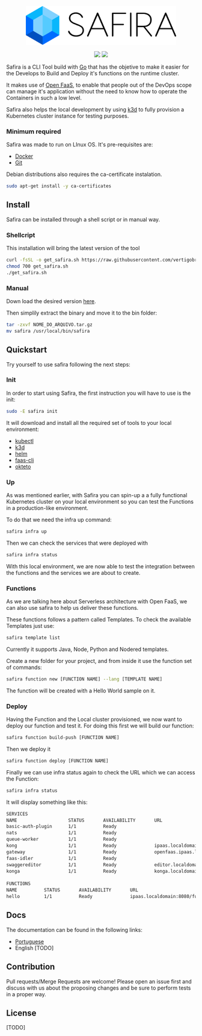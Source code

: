 <p align="center">
  <img src="./docs/safira.png" width="400" />
</p>

<p align="center">
    <img src="https://img.shields.io/badge/license-Apache%202.0-blue" />
    <img src="https://github.com/vertigobr/safira/workflows/Build%20Release/badge.svg" />
</p>

Safira is a CLI Tool build with [Go](https://golang.org/) that has the objetive to make it easier for the Develops to Build and Deploy it's functions on the runtime cluster. 

It makes use of [Open FaaS](https://www.openfaas.com/), to enable that people out of the DevOps scope can manage it's application without the need to know how to operate the Containers in such a low level.

Safira also helps the local development by using [k3d](https://k3d.io/) to fully provision a Kubernetes cluster instance for testing purposes.

### Minimum required
Safira was made to run on LInux OS. It's pre-requisites are:
- [Docker](https://www.docker.com/)
- [Git](https://git-scm.com/)

Debian distributions also requires the ca-certificate instalation.
```sh
sudo apt-get install -y ca-certificates
```

## Install
Safira can be installed through a shell script or in manual way.

### Shellcript
This installation will bring the latest version of the tool

```sh
curl -fsSL -o get_safira.sh https://raw.githubusercontent.com/vertigobr/safira/master/install.sh
chmod 700 get_safira.sh
./get_safira.sh
```

### Manual
Down load the desired version [here](https://github.com/vertigobr/safira/releases).

Then simplily extract the binary and move it to the bin folder:

```sh
tar -zxvf NOME_DO_ARQUIVO.tar.gz
mv safira /usr/local/bin/safira
```

## Quickstart
Try yourself to use safira following the next steps:

### Init
In order to start using Safira, the first instruction you will have to use is the init:
```sh
sudo -E safira init
```
It will download and install all the required set of tools to your local environment:
- [kubectl](https://kubernetes.io/docs/tasks/tools/install-kubectl/)
- [k3d](https://k3d.io/#installation)
- [helm](https://helm.sh/docs/intro/install/)
- [faas-cli](https://github.com/openfaas/faas-cli)
- [okteto](https://okteto.com/docs/getting-started/installation/index.html)

### Up
As was mentioned earlier, with Safira you can spin-up a a fully functional Kubernetes cluster on your local environment so you can test the Functions in a production-like environment. 

To do that we need the infra up command:
```sh
safira infra up
```
Then we can check the services that were deployed with

```sh
safira infra status
```
With this local environment, we are now able to test the integration between the functions and the services we are about to create.

### Functions
As we are talking here about Serverless architecture with Open FaaS, we can also use safira to help us deliver these functions. 

These functions follows a pattern called Templates. To check the available Templates just use:
```sh
safira template list
```

Currently it supports Java, Node, Python and Nodered templates.

Create a new folder for your project, and from inside it use the function set of commands:
```sh
safira function new [FUNCTION NAME] --lang [TEMPLATE NAME]
```
The function will be created with a Hello World sample on it.

### Deploy
Having the Function and the Local cluster provisioned, we now want to deploy our function and test it. For doing this first we will build our function:

```sh
safira function build-push [FUNCTION NAME]
```

Then we deploy it
```sh
safira function deploy [FUNCTION NAME]
```

Finally we can use infra status again to check the URL which we can access the Function:
```sh
safira infra status
```
It will display something like this:
```sh
SERVICES
NAME                   STATUS       AVAILABILITY       URL
basic-auth-plugin      1/1          Ready              
nats                   1/1          Ready              
queue-worker           1/1          Ready              
kong                   1/1          Ready              ipaas.localdomain:8080
gateway                1/1          Ready              openfaas.ipaas.localdomain:8080
faas-idler             1/1          Ready              
swaggereditor          1/1          Ready              editor.localdomain:8080
konga                  1/1          Ready              konga.localdomain:8080

FUNCTIONS
NAME          STATUS       AVAILABILITY       URL
hello         1/1          Ready              ipaas.localdomain:8080/function/hello
```

## Docs

The documentation can be found in the following links:
- [Portuguese](https://vertigobr.gitlab.io/ipaas/docs/safira/visao_geral)
- English [TODO]

## Contribution

Pull requests/Merge Requests are welcome! Please open an issue first and discuss with us about the proposing changes and be sure to perform tests in a proper way.

## License

[TODO]

